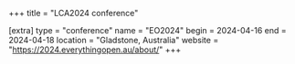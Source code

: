 +++
title = "LCA2024 conference"

[extra]
type = "conference"
name = "EO2024"
begin = 2024-04-16
end = 2024-04-18
location = "Gladstone, Australia"
website = "https://2024.everythingopen.au/about/"
+++
